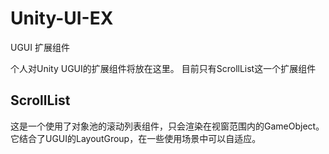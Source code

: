 # Unity-UI-EX
UGUI 扩展组件

个人对Unity UGUI的扩展组件将放在这里。
目前只有ScrollList这一个扩展组件

## ScrollList
这是一个使用了对象池的滚动列表组件，只会渲染在视窗范围内的GameObject。
它结合了UGUI的LayoutGroup，在一些使用场景中可以自适应。